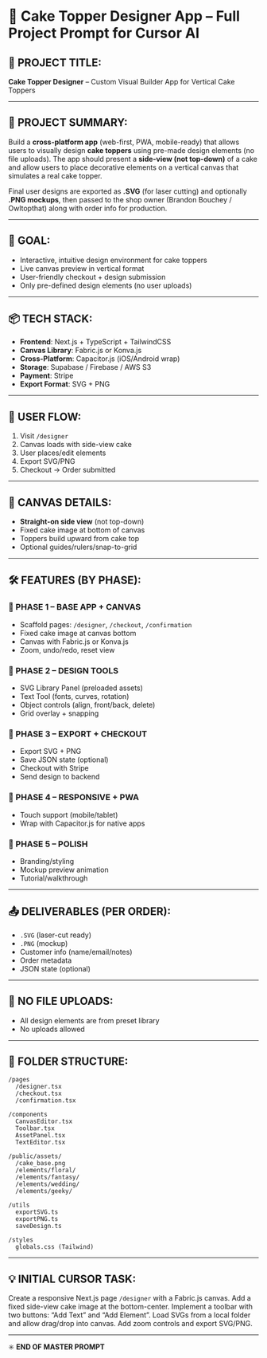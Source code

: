 
# 🎨 Cake Topper Designer App – Full Project Prompt for Cursor AI

## 🧁 PROJECT TITLE:
**Cake Topper Designer** – Custom Visual Builder App for Vertical Cake Toppers

---

## 📌 PROJECT SUMMARY:
Build a **cross-platform app** (web-first, PWA, mobile-ready) that allows users to visually design **cake toppers** using pre-made design elements (no file uploads). The app should present a **side-view (not top-down)** of a cake and allow users to place decorative elements on a vertical canvas that simulates a real cake topper.

Final user designs are exported as **.SVG** (for laser cutting) and optionally **.PNG mockups**, then passed to the shop owner (Brandon Bouchey / Owltopthat) along with order info for production.

---

## 🧱 GOAL:
- Interactive, intuitive design environment for cake toppers
- Live canvas preview in vertical format
- User-friendly checkout + design submission
- Only pre-defined design elements (no user uploads)

---

## 📦 TECH STACK:

- **Frontend**: Next.js + TypeScript + TailwindCSS
- **Canvas Library**: Fabric.js or Konva.js
- **Cross-Platform**: Capacitor.js (iOS/Android wrap)
- **Storage**: Supabase / Firebase / AWS S3
- **Payment**: Stripe
- **Export Format**: SVG + PNG

---

## 🎯 USER FLOW:

1. Visit `/designer`
2. Canvas loads with side-view cake
3. User places/edit elements
4. Export SVG/PNG
5. Checkout → Order submitted

---

## 📐 CANVAS DETAILS:

- **Straight-on side view** (not top-down)
- Fixed cake image at bottom of canvas
- Toppers build upward from cake top
- Optional guides/rulers/snap-to-grid

---

## 🛠️ FEATURES (BY PHASE):

### 🔹 PHASE 1 – BASE APP + CANVAS

- Scaffold pages: `/designer`, `/checkout`, `/confirmation`
- Fixed cake image at canvas bottom
- Canvas with Fabric.js or Konva.js
- Zoom, undo/redo, reset view

### 🔹 PHASE 2 – DESIGN TOOLS

- SVG Library Panel (preloaded assets)
- Text Tool (fonts, curves, rotation)
- Object controls (align, front/back, delete)
- Grid overlay + snapping

### 🔹 PHASE 3 – EXPORT + CHECKOUT

- Export SVG + PNG
- Save JSON state (optional)
- Checkout with Stripe
- Send design to backend

### 🔹 PHASE 4 – RESPONSIVE + PWA

- Touch support (mobile/tablet)
- Wrap with Capacitor.js for native apps

### 🔹 PHASE 5 – POLISH

- Branding/styling
- Mockup preview animation
- Tutorial/walkthrough

---

## 📤 DELIVERABLES (PER ORDER):

- `.SVG` (laser-cut ready)
- `.PNG` (mockup)
- Customer info (name/email/notes)
- Order metadata
- JSON state (optional)

---

## 🚫 NO FILE UPLOADS:

- All design elements are from preset library
- No uploads allowed

---

## 📁 FOLDER STRUCTURE:

```
/pages
  /designer.tsx
  /checkout.tsx
  /confirmation.tsx

/components
  CanvasEditor.tsx
  Toolbar.tsx
  AssetPanel.tsx
  TextEditor.tsx

/public/assets/
  /cake_base.png
  /elements/floral/
  /elements/fantasy/
  /elements/wedding/
  /elements/geeky/

/utils
  exportSVG.ts
  exportPNG.ts
  saveDesign.ts

/styles
  globals.css (Tailwind)
```

---

## 💡 INITIAL CURSOR TASK:

Create a responsive Next.js page `/designer` with a Fabric.js canvas. Add a fixed side-view cake image at the bottom-center. Implement a toolbar with two buttons: “Add Text” and “Add Element”. Load SVGs from a local folder and allow drag/drop into canvas. Add zoom controls and export SVG/PNG.

---

✳️ **END OF MASTER PROMPT**
